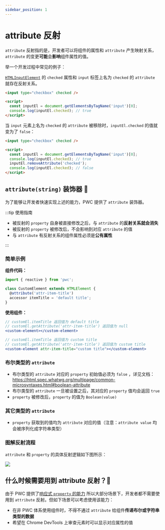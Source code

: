 ```yaml
---
sidebar_position: 1
---
```


# attribute 反射

`attribute` 反射指的是，开发者可以将组件的属性和 `attribute` 产生映射关系， `attribute` 的变更**可能**会**影响**组件属性的值。

举一个开发过程中常见的例子：

[`HTMLInputElement`](https://developer.mozilla.org/zh-TW/docs/Web/API/HTMLInputElement) 的 `checked` 属性和 `input` 标签上名为 `checked` 的 `attribute` 就存在反射关系。

```html
<input type="checkbox" checked />

<script>
  const inputEl = document.getElementsByTagName('input')[0];
  console.log(inputEl.checked); // true
</script>
```

当 `input` 元素上名为 `checked` 的 `attribute` 被移除时，`inputEl.checked` 的值就变为了 `false`：

```html
<input type="checkbox" checked />

<script>
  const inputEl = document.getElementsByTagName('input')[0];
  console.log(inputEl.checked); // true
  inputEl.removeAttribute('checked');
  console.log(inputEl.checked); // false
</script>
```

## `attribute(string)` 装饰器 🔧

为了能够让开发者快速实现上述的能力，PWC 提供了 `attribute` 装饰器。

:::tip 使用指南

- 被反射的 `property` 自身被直接修改之后，与 `attribute` 的**反射关系就会消失**
- 被反射的 `property` 被修改后，不会影响到对应 `attribute` 的值
- 与 `attribute` 有反射关系的组件属性必须是**公有属性**

:::

### 简单示例

**组件代码：**

```js
import { reactive } from 'pwc';

class CustomElement extends HTMLElement {
  @attribute('attr-item-title')
  accessor itemTitle = 'default title';
}
```

**使用组件：**

```jsx
// customEl.itemTitle 返回值为 default title
// customEl.getAttribute('attr-item-title') 返回值为 null
<custom-element></custom-element>

// customEl.itemTitle 返回值为 custom title
// customEl.getAttribute('attr-item-title') 返回值为 custom title
<custom-element attr-item-title="custom title"></custom-element>
```


### 布尔类型的 `attribute`

- 布尔类型的 `attribute` 对应的 `property` 初始值必须为 `false` ，详见文档：https://html.spec.whatwg.org/multipage/common-microsyntaxes.html#boolean-attribute
- 布尔类型的 `attribute` 一旦被设置之后，其对应的 `property` 值均会返回 `true`
- `property` 被修改后，`property` 的值为 `Boolean(value)`

### 其它类型的 `attribute`

- `property` 获取到的值均为 `attribute` 对应的值（注意：`attribute value` 均会被序列化成字符串类型）

### 图解反射流程

`attribute` 和 `property` 的具体反射逻辑如下图所示：

<a target="_blank" href="https://img.alicdn.com/imgextra/i3/O1CN01ge2ehT21BmDWLW9JF_!!6000000006947-2-tps-2774-1622.png"><img src='https://img.alicdn.com/imgextra/i3/O1CN01ge2ehT21BmDWLW9JF_!!6000000006947-2-tps-2774-1622.png' /></a>



## 什么时候需要用到 attribute 反射？🙈

由于 PWC 提供了[响应式 `property` 的能力](../base/reactive) 所以大部分场景下，开发者都不需要使用到 `attribute` 反射。但如下场景可以考虑使用该能力：

- 在非 PWC 体系使用组件时，不得不通过 `attribute` 给组件**传递布尔或字符串类型的数据**
- 希望在 Chrome DevTools 上审查元素时可以显示对应属性的值
